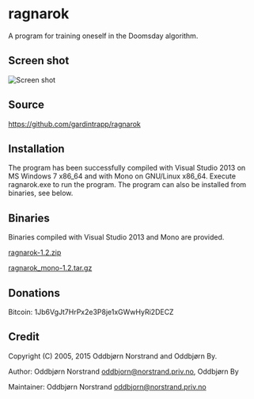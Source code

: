 ragnarok
========
A program for training oneself in the Doomsday algorithm.

Screen shot
-------------
![Screen shot](http://norstrand.priv.no/images/ragnarok.png "Screen shot")

Source
-------------
https://github.com/gardintrapp/ragnarok

Installation
-------------
The program has been successfully compiled with Visual Studio 2013 on MS Windows 7 x86_64 and with Mono on GNU/Linux x86_64. Execute ragnarok.exe to run the program. The program can also be installed from binaries, see below.

Binaries
-------------
Binaries compiled with Visual Studio 2013 and Mono are provided.

[ragnarok-1.2.zip](http://norstrand.priv.no/files/ragnarok-1.2.zip "Ragnarok v1.2 Visual Studio binary")

[ragnarok_mono-1.2.tar.gz](http://norstrand.priv.no/files/ragnarok_mono-1.2.tar.gz "Ragnarok v1.2 Mono binary")

Donations
-------------
Bitcoin: 1Jb6VgJt7HrPx2e3P8je1xGWwHyRi2DECZ

Credit
-------------
Copyright (C) 2005, 2015  Oddbjørn Norstrand and Oddbjørn By.

Author: Oddbjørn Norstrand <oddbjorn@norstrand.priv.no>, Oddbjørn By

Maintainer: Oddbjørn Norstrand <oddbjorn@norstrand.priv.no>
